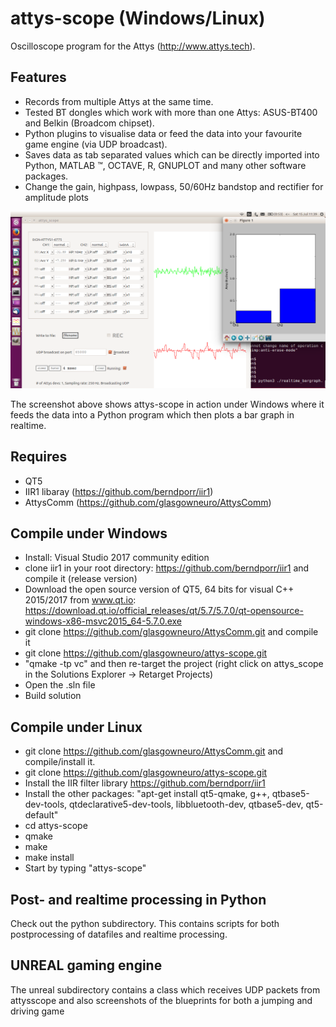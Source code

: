 # attys-scope (Windows/Linux)

Oscilloscope program for the Attys (http://www.attys.tech).

## Features

* Records from multiple Attys at the same time.
* Tested BT dongles which work with more than one Attys: ASUS-BT400 and Belkin (Broadcom chipset).
* Python plugins to visualise data or feed the data into your favourite game engine (via UDP broadcast).
* Saves data as tab separated values which can be directly imported into Python, MATLAB ™, OCTAVE, R, GNUPLOT and many other software packages.
* Change the gain, highpass, lowpass, 50/60Hz bandstop and rectifier for amplitude plots

![alt tag](screenshot.png)

The screenshot above shows attys-scope in action under Windows where it feeds the data into a Python program
which then plots a bar graph in realtime.

## Requires
* QT5
* IIR1 libaray (https://github.com/berndporr/iir1)
* AttysComm (https://github.com/glasgowneuro/AttysComm)

## Compile under Windows
* Install: Visual Studio 2017 community edition
* clone iir1 in your root directory: https://github.com/berndporr/iir1 and compile it (release version)
* Download the open source version of QT5, 64 bits for visual C++ 2015/2017 from www.qt.io:
  https://download.qt.io/official_releases/qt/5.7/5.7.0/qt-opensource-windows-x86-msvc2015_64-5.7.0.exe
* git clone https://github.com/glasgowneuro/AttysComm.git and compile it
* git clone https://github.com/glasgowneuro/attys-scope.git 
* "qmake -tp vc" and then re-target the project (right click on attys_scope in the Solutions Explorer -> Retarget Projects)
* Open the .sln file
* Build solution

## Compile under Linux
* git clone https://github.com/glasgowneuro/AttysComm.git and compile/install it.
* git clone https://github.com/glasgowneuro/attys-scope.git 
* Install the IIR filter library https://github.com/berndporr/iir1
* Install the other packages: "apt-get install qt5-qmake, g++, qtbase5-dev-tools, qtdeclarative5-dev-tools, libbluetooth-dev, qtbase5-dev, qt5-default"
* cd attys-scope
* qmake
* make
* make install
* Start by typing "attys-scope"

## Post- and realtime processing in Python
Check out the python subdirectory. This contains scripts for both postprocessing of datafiles and realtime processing.

## UNREAL gaming engine
The unreal subdirectory contains a class which receives UDP packets from attysscope and also screenshots of the blueprints for both a jumping and driving game
